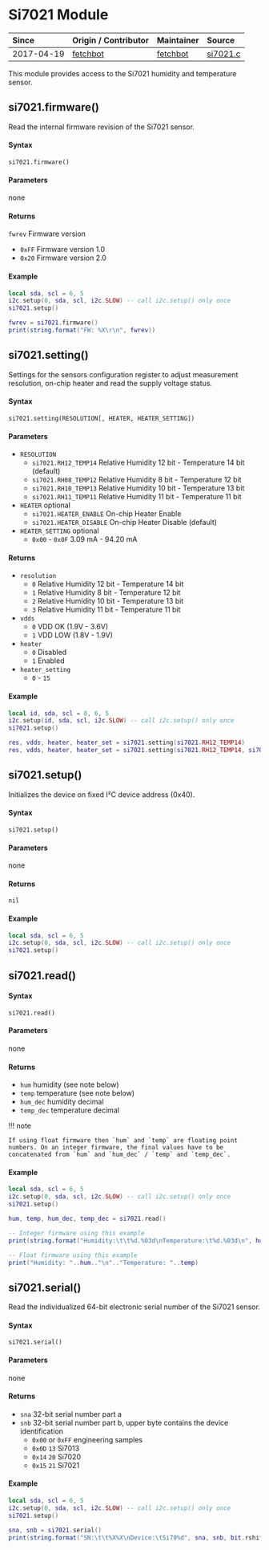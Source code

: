 # Si7021 Module
| Since  | Origin / Contributor  | Maintainer  | Source  |
| :----- | :-------------------- | :---------- | :------ |
| 2017-04-19 | [fetchbot](https://github.com/fetchbot) | [fetchbot](https://github.com/fetchbot) | [si7021.c](../../../app/modules/si7021.c)|

This module provides access to the Si7021 humidity and temperature sensor.

## si7021.firmware()
Read the internal firmware revision of the Si7021 sensor.

#### Syntax
`si7021.firmware()`

#### Parameters
none

#### Returns
`fwrev` Firmware version
* `0xFF` Firmware version 1.0
* `0x20` Firmware version 2.0

#### Example
```lua
local sda, scl = 6, 5
i2c.setup(0, sda, scl, i2c.SLOW) -- call i2c.setup() only once
si7021.setup()

fwrev = si7021.firmware()
print(string.format("FW: %X\r\n", fwrev))
```

## si7021.setting()
Settings for the sensors configuration register to adjust measurement resolution, on-chip heater and read the supply voltage status.

#### Syntax
`si7021.setting(RESOLUTION[, HEATER, HEATER_SETTING])`

#### Parameters
- `RESOLUTION`
	* `si7021.RH12_TEMP14` Relative Humidity 12 bit - Temperature 14 bit (default)
	* `si7021.RH08_TEMP12` Relative Humidity 8 bit - Temperature 12 bit
	* `si7021.RH10_TEMP13` Relative Humidity 10 bit - Temperature 13 bit
	* `si7021.RH11_TEMP11` Relative Humidity 11 bit - Temperature 11 bit
- `HEATER` optional
	* `si7021.HEATER_ENABLE` On-chip Heater Enable
	* `si7021.HEATER_DISABLE` On-chip Heater Disable (default)
- `HEATER_SETTING` optional
	* `0x00` - `0x0F` 3.09 mA - 94.20 mA

#### Returns
- `resolution`
	* `0` Relative Humidity 12 bit - Temperature 14 bit
	* `1` Relative Humidity 8 bit - Temperature 12 bit
	* `2` Relative Humidity 10 bit - Temperature 13 bit
	* `3` Relative Humidity 11 bit - Temperature 11 bit
- `vdds`
	* `0` VDD OK (1.9V - 3.6V)
	* `1` VDD LOW (1.8V - 1.9V)
- `heater`
	* `0` Disabled
	* `1` Enabled
- `heater_setting`
	* `0` - `15`

#### Example
```lua
local id, sda, scl = 0, 6, 5
i2c.setup(id, sda, scl, i2c.SLOW) -- call i2c.setup() only once
si7021.setup()

res, vdds, heater, heater_set = si7021.setting(si7021.RH12_TEMP14)
res, vdds, heater, heater_set = si7021.setting(si7021.RH12_TEMP14, si7021.HEATER_ENABLE, 0x01)
```

## si7021.setup()
Initializes the device on fixed I²C device address (0x40).

#### Syntax
`si7021.setup()`

#### Parameters
none

#### Returns
`nil`

#### Example
```lua
local sda, scl = 6, 5
i2c.setup(0, sda, scl, i2c.SLOW) -- call i2c.setup() only once
si7021.setup()
```

## si7021.read()

#### Syntax
`si7021.read()`

#### Parameters
none

#### Returns
- `hum` humidity (see note below)
- `temp` temperature (see note below)
- `hum_dec` humidity decimal
- `temp_dec` temperature decimal

!!! note

	If using float firmware then `hum` and `temp` are floating point numbers. On an integer firmware, the final values have to be concatenated from `hum` and `hum_dec` / `temp` and `temp_dec`.

#### Example
```lua
local sda, scl = 6, 5
i2c.setup(0, sda, scl, i2c.SLOW) -- call i2c.setup() only once
si7021.setup()

hum, temp, hum_dec, temp_dec = si7021.read()

-- Integer firmware using this example
print(string.format("Humidity:\t\t%d.%03d\nTemperature:\t%d.%03d\n", hum, hum_dec, temp, temp_dec))

-- Float firmware using this example
print("Humidity: "..hum.."\n".."Temperature: "..temp)
```

## si7021.serial()
Read the individualized 64-bit electronic serial number of the Si7021 sensor.

#### Syntax
`si7021.serial()`

#### Parameters
none

#### Returns
- `sna` 32-bit serial number part a
- `snb` 32-bit serial number part b, upper byte contains the device identification
	* `0x00` or `0xFF` engineering samples
	* `0x0D` `13` Si7013
	* `0x14` `20` Si7020
	* `0x15` `21` Si7021

#### Example
```lua
local sda, scl = 6, 5
i2c.setup(0, sda, scl, i2c.SLOW) -- call i2c.setup() only once
si7021.setup()

sna, snb = si7021.serial()
print(string.format("SN:\t\t%X%X\nDevice:\tSi70%d", sna, snb, bit.rshift(snb,24)))
```
